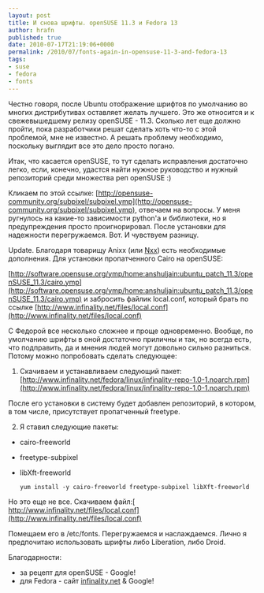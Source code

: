 ```yaml
--- 
layout: post 
title: И снова шрифты. openSUSE 11.3 и Fedora 13 
author: hrafn 
published: true 
date: 2010-07-17T21:19:06+0000 
permalink: /2010/07/fonts-again-in-opensuse-11-3-and-fedora-13 
tags:
- suse
- fedora
- fonts
--- 
```


Честно говоря, после Ubuntu отображение шрифтов по умолчанию во многих
дистрибутивах оставляет желать лучшего. Это же относится и к свежевышедшему
релизу openSUSE - 11.3. Сколько лет еще должно пройти, пока разработчики решат
сделать хоть что-то с этой проблемой, мне не известно. А решать проблему
необходимо, поскольку выглядит все это дело просто погано.

Итак, что касается openSUSE, то тут сделать исправления достаточно легко,
если, конечно, удастся найти нужное руководство и нужный репозиторий среди
множества реп openSUSE :)

<!--more-->

Кликаем по этой ссылке: [http://opensuse-community.org/subpixel/subpixel.ymp](http://opensuse-community.org/subpixel/subpixel.ymp), отвечаем на вопросы. У меня ругнулось на
какие-то зависимости python'а и библиотеки, но я предупреждения просто
проигнорировал. После установки для надежности перегружаемся. Вот. И чувствуем
разницу.

Update. Благодаря товарищу Anixx (или
[Nxx](http://www.linux.org.ru/people/Nxx/profile)) есть необходимые
дополнения. Для установки пропатченного Cairo на openSUSE:

[http://software.opensuse.org/ymp/home:anshuljain:ubuntu_patch_11.3/openSUSE_11.3/cairo.ymp](http://software.opensuse.org/ymp/home:anshuljain:ubuntu_patch_11.3/openSUSE_11.3/cairo.ymp) 
и забросить файлик local.conf, который брать по ссылке [http://www.infinality.net/files/local.conf](http://www.infinality.net/files/local.conf)

С Федорой все несколько сложнее и проще одновременно. Вообще, по умолчанию
шрифты в оной достаточно приличны и так, но всегда есть, что подправить, да и
мнения людей могут довольно сильно разниться. Потому можно попробовать сделать
следующее:

1. Скачиваем и устанавливаем следующий пакет:
[http://www.infinality.net/fedora/linux/infinality-repo-1.0-1.noarch.rpm](http://www.infinality.net/fedora/linux/infinality-repo-1.0-1.noarch.rpm)

После его установки в систему будет добавлен репозиторий, в котором, в том
числе, присутствует пропатченный freetype.

2. Я ставил следующие пакеты:

  * cairo-freeworld
  * freetype-subpixel
  * libXft-freeworld

		yum install -y cairo-freeworld freetype-subpixel libXft-freeworld

Но это еще не все. Скачиваем файл:[ http://www.infinality.net/files/local.conf](http://www.infinality.net/files/local.conf)

Помещаем его в /etc/fonts. Перегружаемся и наслаждаемся. Лично я предпочитаю
использовать шрифты либо Liberation, либо Droid.

Благодарности:

  * за рецепт для openSUSE - Google!
  * для Fedora - сайт [infinality.net](http://infinality.net) & Google!

